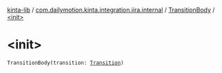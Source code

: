 [kinta-lib](../../index.md) / [com.dailymotion.kinta.integration.jira.internal](../index.md) / [TransitionBody](index.md) / [&lt;init&gt;](./-init-.md)

# &lt;init&gt;

`TransitionBody(transition: `[`Transition`](../-transition/index.md)`)`